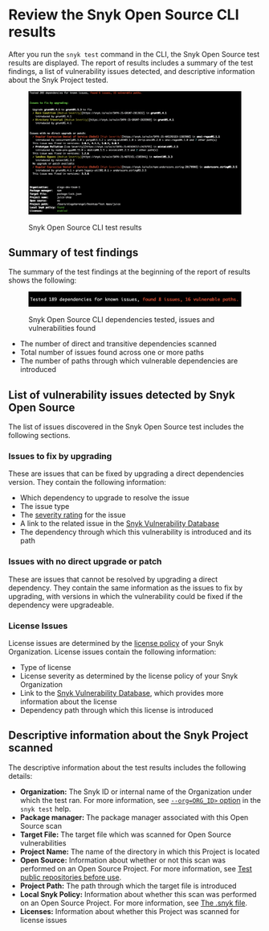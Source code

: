 # Review the Snyk Open Source CLI results

After you run the `snyk test` command in the CLI, the Snyk Open Source test results are displayed. The report of results includes a summary of the test findings, a list of vulnerability issues detected, and descriptive information about the Snyk Project tested.

<figure><img src="../../../.gitbook/assets/image (107) (1) (1) (1) (1) (1) (1) (1) (1) (1) (1) (1) (1) (1) (1) (1) (2) (1) (2) (2).png" alt="Snyk Open Source CLI test results."><figcaption><p>Snyk Open Source CLI test results</p></figcaption></figure>

## Summary of test findings

The summary of the test findings at the beginning of the report of results shows the following:

<figure><img src="../../../.gitbook/assets/image (463).png" alt="Snyk Open Source CLI dependencies tested, issues and vulnerabilities found."><figcaption><p>Snyk Open Source CLI dependencies tested, issues and vulnerabilities found</p></figcaption></figure>

* The number of direct and transitive dependencies scanned
* Total number of issues found across one or more paths
* The number of paths through which vulnerable dependencies are introduced

## **List of vulnerability issues detected by Snyk Open Source**

The list of issues discovered in the Snyk Open Source test includes the following sections.

### **Issues to fix by upgrading**

These are issues that can be fixed by upgrading a direct dependencies version. They contain the following information:

* Which dependency to upgrade to resolve the issue
* The issue type
* The [severity rating](../../../scan-using-snyk/find-and-manage-priority-issues/severity-levels.md) for the issue
* A link to the related issue in the [Snyk Vulnerability Database](https://security.snyk.io/)
* The dependency through which this vulnerability is introduced and its path

### **Issues with no direct upgrade or patch**

These are issues that cannot be resolved by upgrading a direct dependency. They contain the same information as the issues to fix by upgrading, with versions in which the vulnerability could be fixed if the dependency were upgradeable.

### License Issues

License issues are determined by the [license policy](../../../scan-using-snyk/policies/license-policies/) of your Snyk Organization. License issues  contain the following information:

* Type of license
* License severity as determined by the license policy of your Snyk Organization
* Link to the [Snyk Vulnerability Database](https://security.snyk.io/), which provides more information about the license
* Dependency path through which this license is introduced

## Descriptive information about the Snyk Project scanned

The descriptive information about the test results includes the following details:

* **Organization:** The Snyk ID or internal name of the Organization under which the test ran. For more information, see [`--org=ORG_ID>` option](../../commands/test.md#org-less-than-org\_id-greater-than) in the `snyk test` help.
* **Package manager:** The package manager associated with this Open Source scan
* **Target File:** The target file which was scanned for Open Source vulnerabilities
* **Project Name:** The name of the directory in which this Project is located
* **Open Source:** Information about whether or not this scan was performed on an Open Source Project. For more information, see [Test public repositories before use](broken-reference).
* **Project Path:** The path through which the target file is introduced
* **Local Snyk Policy:** Information about whether this scan was performed on an Open Source Project. For more information, see [The .snyk file](../../../scan-using-snyk/policies/the-.snyk-file.md).
* **Licenses:** Information about whether this Project was scanned for license issues
